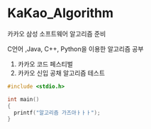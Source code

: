 # KaKao_Algorithm
카카오 삼성 소프트웨어 알고리즘 준비 


C언어 ,Java, C++, Python을 이용한 알고리즘 공부

1. 카카오 코드 페스티벌
2. 카카오 신입 공채 알고리즘 테스트

```c
#include <stdio.h>

int main()
{
  printf("알고리즘 가즈아ㅏㅏㅏ");
}
```
